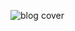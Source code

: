 ![blog cover](https://github.com/MajdAbuHmoud/project_promptopia/assets/56764410/2140c6b2-1660-48f2-b914-4e409850917a)
